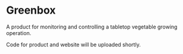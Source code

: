 # Greenbox
A product for monitoring and controlling a tabletop vegetable growing operation.

Code for product and website will be uploaded shortly.
